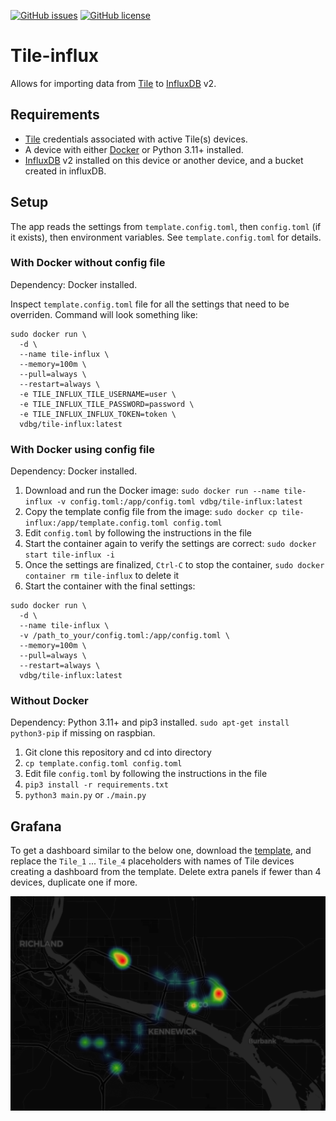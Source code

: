 [![GitHub issues](https://img.shields.io/github/issues/vdbg/tile-influx.svg)](https://github.com/vdbg/tile-influx/issues)
[![GitHub license](https://img.shields.io/badge/license-MIT-blue.svg)](https://raw.githubusercontent.com/vdbg/tile-influx/main/LICENSE)


# Tile-influx

Allows for importing data from [Tile](https://www.tile.com/) to [InfluxDB](https://www.influxdata.com/) v2.


## Requirements

- [Tile](https://www.tile.com/) credentials associated with active Tile(s) devices.
- A device with either [Docker](https://www.docker.com/) or Python 3.11+ installed.
- [InfluxDB](https://en.wikipedia.org/wiki/InfluxDB) v2 installed on this device or another device, and a bucket created in influxDB.

## Setup

The app reads the settings from `template.config.toml`, then `config.toml` (if it exists), then environment variables.
See `template.config.toml` for details.

### With Docker without config file

Dependency: Docker installed.

Inspect `template.config.toml` file for all the settings that need to be overriden. Command will look something like:

```
sudo docker run \
  -d \
  --name tile-influx \
  --memory=100m \
  --pull=always \
  --restart=always \
  -e TILE_INFLUX_TILE_USERNAME=user \
  -e TILE_INFLUX_TILE_PASSWORD=password \
  -e TILE_INFLUX_INFLUX_TOKEN=token \
  vdbg/tile-influx:latest
```


### With Docker using config file

Dependency: Docker installed.

1. Download and run the Docker image: `sudo docker run --name tile-influx -v config.toml:/app/config.toml vdbg/tile-influx:latest`
2. Copy the template config file from the image: `sudo docker cp tile-influx:/app/template.config.toml config.toml`
3. Edit `config.toml` by following the instructions in the file
4. Start the container again to verify the settings are correct: `sudo docker start tile-influx -i`
5. Once the settings are finalized, `Ctrl-C` to stop the container, `sudo docker container rm tile-influx` to delete it
6. Start the container with the final settings:

```
sudo docker run \
  -d \
  --name tile-influx \
  -v /path_to_your/config.toml:/app/config.toml \
  --memory=100m \
  --pull=always \
  --restart=always \
  vdbg/tile-influx:latest
```

### Without Docker

Dependency: Python 3.11+ and pip3 installed. `sudo apt-get install python3-pip` if missing on raspbian.

1. Git clone this repository and cd into directory
2. `cp template.config.toml config.toml`
3. Edit file `config.toml` by following the instructions in the file
4. `pip3 install -r requirements.txt`
5. `python3 main.py` or `./main.py`

## Grafana


To get a dashboard similar to the below one, download the [template](grafana/dashboard.json), and replace the `Tile_1` ... `Tile_4` placeholders with names of Tile devices creating a dashboard from the template. Delete extra panels if fewer than 4 devices, duplicate one if more.

![Grafana dashboard](grafana/dashboard.png)
